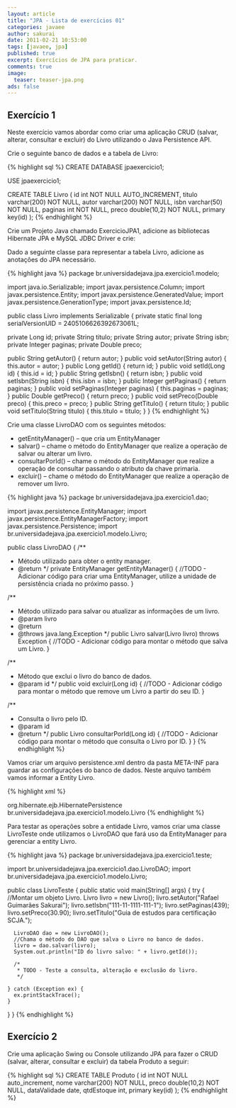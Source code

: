 ```yaml
---
layout: article
title: "JPA - Lista de exercícios 01"
categories: javaee
author: sakurai
date: 2011-02-21 10:53:00
tags: [javaee, jpa]
published: true
excerpt: Exercícios de JPA para praticar.
comments: true
image:
  teaser: teaser-jpa.png
ads: false
---
```


## Exercício 1

Neste exercício vamos abordar como criar uma aplicação CRUD (salvar, alterar, consultar e excluir) do Livro utilizando o Java Persistence API.

Crie o seguinte banco de dados e a tabela de Livro:

{% highlight sql %}
CREATE DATABASE jpaexercicio1;

USE jpaexercicio1;

CREATE TABLE Livro (
  id int NOT NULL AUTO_INCREMENT,
  titulo varchar(200) NOT NULL,
  autor varchar(200) NOT NULL,
  isbn varchar(50) NOT NULL,
  paginas int NOT NULL,
  preco double(10,2) NOT NULL,
  primary key(id)
);
{% endhighlight %}

Crie um Projeto Java chamado ExercicioJPA1, adicione as bibliotecas Hibernate JPA e MySQL JDBC Driver e crie:

Dado a seguinte classe para representar a tabela Livro, adicione as anotações do JPA necessário.

{% highlight java %}
package br.universidadejava.jpa.exercicio1.modelo;

import java.io.Serializable;
import javax.persistence.Column;
import javax.persistence.Entity;
import javax.persistence.GeneratedValue;
import javax.persistence.GenerationType;
import javax.persistence.Id;

public class Livro implements Serializable {
  private static final long serialVersionUID = 2405106626392673061L;

  private Long id;
  private String titulo;
  private String autor;
  private String isbn;
  private Integer paginas;
  private Double preco;

  public String getAutor() {
    return autor;
  }
  public void setAutor(String autor) {
    this.autor = autor;
  }
  public Long getId() {
    return id;
  }
  public void setId(Long id) {
    this.id = id;
  }
  public String getIsbn() {
    return isbn;
   }
  public void setIsbn(String isbn) {
    this.isbn = isbn;
  }
  public Integer getPaginas() {
    return paginas;
  }
  public void setPaginas(Integer paginas) {
    this.paginas = paginas;
  }
  public Double getPreco() {
    return preco;
  }
  public void setPreco(Double preco) {
    this.preco = preco;
  }
  public String getTitulo() {
    return titulo;
  }
  public void setTitulo(String titulo) {
    this.titulo = titulo;
  }
}
{% endhighlight %}

Crie uma classe LivroDAO com os seguintes métodos:

* getEntityManager() – que cria um EntityManager
* salvar() – chame o método do EntityManager que realize a operação de salvar ou alterar um livro.
* consultarPorId() – chame o método do EntityManager que realize a operação de consultar passando o atributo da chave primaria.
* excluir() – chame o método do EntityManager que realize a operação de remover um livro.

{% highlight java %}
package br.universidadejava.jpa.exercicio1.dao;

import javax.persistence.EntityManager;
import javax.persistence.EntityManagerFactory;
import javax.persistence.Persistence;
import br.universidadejava.jpa.exercicio1.modelo.Livro;

public class LivroDAO {
  /**
   * Método utilizado para obter o entity manager.
   * @return
   */
  private EntityManager getEntityManager() {
    //TODO - Adicionar código para criar uma EntityManager, utilize a unidade de persistência criada no próximo passo.
  }

  /**
   * Método utilizado para salvar ou atualizar as informações de um livro.
   * @param livro
   * @return
   * @throws java.lang.Exception
   */
  public Livro salvar(Livro livro) throws Exception {
    //TODO - Adicionar código para montar o método que salva um Livro.
  }

  /**
   * Método que exclui o livro do banco de dados.
   * @param id
   */
  public void excluir(Long id) {
    //TODO - Adicionar código para montar o método que remove um Livro a partir do seu ID.
  }

  /**
   * Consulta o livro pelo ID.
   * @param id
   * @return
   */
  public Livro consultarPorId(Long id) {
    //TODO - Adicionar código para montar o método que consulta o Livro por ID.
  }
}
{% endhighlight %}

Vamos criar um arquivo persistence.xml dentro da pasta META-INF para guardar as configurações do banco de dados. Neste arquivo também vamos informar a Entity Livro.

{% highlight xml %}
<?xml version="1.0" encoding="UTF-8"?>
<persistence version="1.0" xmlns="http://java.sun.com/xml/ns/persistence"
  xmlns:xsi="http://www.w3.org/2001/XMLSchema-instance"
  xsi:schemaLocation="http://java.sun.com/xml/ns/persistence http://java.sun.com/xml/ns/persistence/persistence_1_0.xsd">

  <persistence-unit name="ExercicioJPA1PU" transaction-type="RESOURCE_LOCAL">
    <provider>org.hibernate.ejb.HibernatePersistence</provider>
    <class>br.universidadejava.jpa.exercicio1.modelo.Livro</class>
    <properties>
      <property name="hibernate.connection.username" value="usuario"/>
      <property name="hibernate.connection.password" value="senha"/>
      <property name="hibernate.connection.driver_class" value="com.mysql.jdbc.Driver"/>
      <property name="hibernate.connection.url" value="jdbc:mysql://localhost:3306/jpaexercicio1"/>
      <property name="hibernate.cache.provider_class" value="org.hibernate.cache.NoCacheProvider"/>
      <property name="hibernate.show_sql" value="true"/>
    </properties>
  </persistence-unit>
</persistence>
{% endhighlight %}

Para testar as operações sobre a entidade Livro, vamos criar uma classe LivroTeste onde utilizamos o LivroDAO que fará uso da EntityManager para gerenciar a entity Livro.

{% highlight java %}
package br.universidadejava.jpa.exercicio1.teste;

import br.universidadejava.jpa.exercicio1.dao.LivroDAO;
import br.universidadejava.jpa.exercicio1.modelo.Livro;

public class LivroTeste {
  public static void main(String[] args) {
    try {
      //Montar um objeto Livro.
      Livro livro = new Livro();
      livro.setAutor("Rafael Guimarães Sakurai");
      livro.setIsbn("111-11-1111-111-1");
      livro.setPaginas(439);
      livro.setPreco(30.90);
      livro.setTitulo("Guia de estudos para certificação SCJA.");

      LivroDAO dao = new LivroDAO();
      //Chama o método do DAO que salva o Livro no banco de dados.
      livro = dao.salvar(livro);
      System.out.println("ID do livro salvo: " + livro.getId());

      /*
       * TODO - Teste a consulta, alteração e exclusão do livro.
       */

    } catch (Exception ex) {
      ex.printStackTrace();
    }
  }
}
{% endhighlight %}

## Exercício 2

Crie uma aplicação Swing ou Console utilizando JPA para fazer o CRUD (salvar, alterar, consultar e excluir) da tabela Produto a seguir:

{% highlight sql %}
CREATE TABLE Produto (
  id int NOT NULL auto_increment,
  nome varchar(200) NOT NULL,
  preco double(10,2) NOT NULL,
  dataValidade date,
  qtdEstoque int,
  primary key(id)
);
{% endhighlight %}
